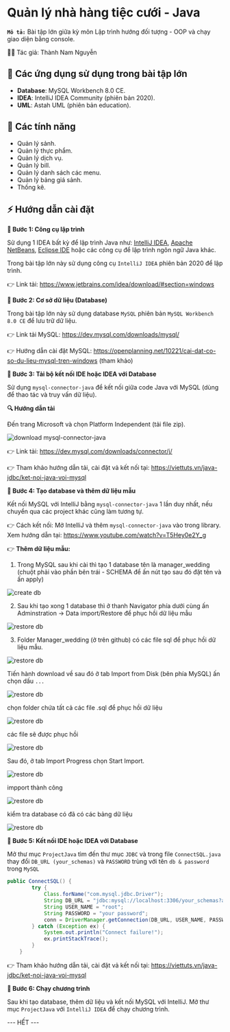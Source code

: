# Quản lý nhà hàng tiệc cưới - Java

<b>`Mô tả:`</b> Bài tập lớn giữa kỳ môn Lập trình hướng đối tượng - OOP và chạy giao diện bằng console.

🕵️‍♀️ Tác giả: Thành Nam Nguyễn

## 📑 Các ứng dụng sử dụng trong bài tập lớn

- <b>Database</b>: MySQL Workbench 8.0 CE.
- <b>IDEA</b>: IntelliJ IDEA Community (phiên bản 2020).
- <b>UML</b>: Astah UML (phiên bản education).

## 📝 Các tính năng

- Quản lý sảnh.
- Quản lý thực phẩm.
- Quản lý dịch vụ.
- Quản lý bill.
- Quản lý danh sách các menu.
- Quản lý bảng giá sảnh.
- Thống kê.

## ⚡ Hướng dẫn cài đặt

<b>📌 Bước 1: Công cụ lập trình</b>

Sử dụng 1 IDEA bất kỳ để lập trình Java như: [IntelliJ IDEA](https://www.jetbrains.com/idea/download/#section=windows), [Apache NetBeans](https://netbeans.apache.org/download/index.html), [Eclipse IDE](https://www.eclipse.org/downloads/packages/release/kepler/sr2/eclipse-ide-java-developers) hoặc các công cụ để lập trình ngôn ngữ Java khác.

Trong bài tập lớn này sử dụng công cụ `IntelliJ IDEA` phiên bản 2020 để lập trình.

👉 Link tải: https://www.jetbrains.com/idea/download/#section=windows

<b>📌 Bước 2: Cơ sở dữ liệu (Database)</b>

Trong bài tập lớn này sử dụng database `MySQL` phiên bản `MySQL Workbench 8.0 CE` để lưu trữ dữ liệu.

👉 Link tải MySQL: https://dev.mysql.com/downloads/mysql/

👉 Hướng dẫn cài đặt MySQL: https://openplanning.net/10221/cai-dat-co-so-du-lieu-mysql-tren-windows (tham khảo)

<b>📌 Bước 3: Tải bộ kết nối IDE hoặc IDEA với Database</b>

Sử dụng `mysql-connector-java` để kết nối giữa code Java với MySQL (dùng để thao tác và truy vấn dữ liệu).

<p><b>🔍 Hướng dẫn tải</b></p>

Đến trang Microsoft và chọn Platform Independent (tải file zip).

![download mysql-connector-java](https://github.com/namnguyenthanhwork/manager_wedding/blob/main/img%20docs/download%20mysql.png?raw=true)

👉 Link tải: https://dev.mysql.com/downloads/connector/j/

👉 Tham khảo hướng dẫn tải, cài đặt vả kết nối tại: https://viettuts.vn/java-jdbc/ket-noi-java-voi-mysql

<b>📌 Bước 4: Tạo database và thêm dữ liệu mẫu</b>

Kết nối MySQL với IntelliJ bằng `mysql-connector-java` 1 lần duy nhất, nếu chuyển qua các project khác cũng làm tương tự.

👉 Cách kết nối: Mở IntelliJ và thêm `mysql-connector-java` vào trong library. Xem hướng dẫn tại: https://www.youtube.com/watch?v=T5Hey0e2Y_g

👉 <b>Thêm dữ liệu mẫu:</b>

1. Trong MySQL sau khi cài thì tạo 1 database tên là manager_wedding (chuột phải vào phần bên trái - SCHEMA để ấn nút tạo sau đó đặt tên và ấn apply)

![create db](https://github.com/namnguyenthanhwork/manager_wedding/blob/main/img%20docs/create%20db.png?raw=true)

2. Sau khi tạo xong 1 database thì ở thanh Navigator phía dưới cùng ấn Adminstration -> Data import/Restore để phục hồi dữ liệu mẫu

![restore db](https://github.com/namnguyenthanhwork/manager_wedding/blob/main/img%20docs/restore%20db%201.png?raw=true)

3. Folder Manager_wedding (ở trên github) có các file sql để phục hồi dữ liệu mẫu.

![restore db](https://github.com/namnguyenthanhwork/manager_wedding/blob/main/img%20docs/db.png?raw=true)

Tiến hành download về sau đó ở tab Import from Disk (bên phía MySQL) ấn chọn dấu `...`

![restore db](https://github.com/namnguyenthanhwork/manager_wedding/blob/main/img%20docs/restore%20db%202.png?raw=true)

chọn folder chứa tất cả các file .sql để phục hồi dữ liệu

![restore db](https://github.com/namnguyenthanhwork/manager_wedding/blob/main/img%20docs/restore%20db%203.png?raw=true)

các file sẽ được phục hồi

![restore db](https://github.com/namnguyenthanhwork/manager_wedding/blob/main/img%20docs/restore%20db%204.png?raw=true)

Sau đó, ở tab Import Progress chọn Start Import.

![restore db](https://github.com/namnguyenthanhwork/manager_wedding/blob/main/img%20docs/restore%20db%205.png?raw=true)

impport thành công

![restore db](https://github.com/namnguyenthanhwork/manager_wedding/blob/main/img%20docs/restore%20db%206.png?raw=true)

kiểm tra database có đã có các bảng dữ liệu

![restore db](https://github.com/namnguyenthanhwork/manager_wedding/blob/main/img%20docs/restore%20db%207.png?raw=true)

<b>📌 Bước 5: Kết nối IDE hoặc IDEA với Database</b>

Mở thư mục `ProjectJava` tìm đến thư mục `JDBC` và trong file `ConnectSQL.java` thay đổi `DB_URL (your_schemas)` và `PASSWORD` trùng với tên `db & password` trong `MySQL`

```java
public ConnectSQL() {
		try {
			Class.forName("com.mysql.jdbc.Driver");
			String DB_URL = "jdbc:mysql://localhost:3306/your_schemas?autoReconnect=true&useSSL=false";
			String USER_NAME = "root";
			String PASSWORD = "your password";
			conn = DriverManager.getConnection(DB_URL, USER_NAME, PASSWORD);
		} catch (Exception ex) {
			System.out.println("Connect failure!");
			ex.printStackTrace();
		}
	}
```

👉 Tham khảo hướng dẫn tải, cài đặt vả kết nối tại: https://viettuts.vn/java-jdbc/ket-noi-java-voi-mysql

<b>📌 Bước 6: Chạy chương trình</b>

Sau khi tạo database, thêm dữ liệu và kết nối MySQL với IntelliJ. Mở thư mục `ProjectJava` với `IntelliJ IDEA` để chạy chương trình.

--- HẾT ---
